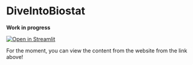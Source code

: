 # DiveIntoBiostat

**Work in progress**

[![Open in Streamlit](https://static.streamlit.io/badges/streamlit_badge_black_white.svg)](https://teddyhuang-00-diveintobiostat-src0--index-8f4zby.streamlitapp.com)

For the moment, you can view the content from the website from the link above!
